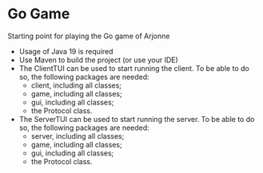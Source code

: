 # Go Game
Starting point for playing the Go game of Arjonne

* Usage of Java 19 is required
* Use Maven to build the project (or use your IDE)
* The ClientTUI can be used to start running the client. To be able to do so, the following packages are needed:
  * client, including all classes;
  * game, including all classes;
  * gui, including all classes;
  * the Protocol class.
* The ServerTUI can be used to start running the server. To be able to do so, the following packages are needed:
  * server, including all classes;
  * game, including all classes;
  * gui, including all classes;
  * the Protocol class.
